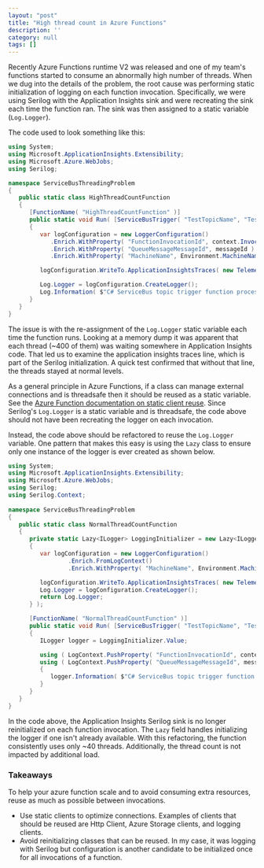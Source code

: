 ```yaml
---
layout: "post"
title: "High thread count in Azure Functions"
description: ''
category: null
tags: []
---
```


Recently Azure Functions runtime V2 was released and one of my team's functions started to consume an abnormally high number of threads. When we dug into the details of the problem, the root cause was performing static initialization of logging on each function invocation. Specifically, we were using Serilog with the Application Insights sink and were recreating the sink each time the function ran. The sink was then assigned to a static variable (`Log.Logger`).

The code used to look something like this:

```csharp
using System;
using Microsoft.ApplicationInsights.Extensibility;
using Microsoft.Azure.WebJobs;
using Serilog;

namespace ServiceBusThreadingProblem
{
   public static class HighThreadCountFunction
   {
      [FunctionName( "HighThreadCountFunction" )]
      public static void Run( [ServiceBusTrigger( "TestTopicName", "TestSubscriptionName", Connection = "TestSubscriptionConnectionString" )] string messageContents, ExecutionContext context, int deliveryCount, DateTime enqueuedTimeUtc, string messageId )
      {
         var logConfiguration = new LoggerConfiguration()
            .Enrich.WithProperty( "FunctionInvocationId", context.InvocationId )
            .Enrich.WithProperty( "QueueMessageMessageId", messageId )
            .Enrich.WithProperty( "MachineName", Environment.MachineName );

         logConfiguration.WriteTo.ApplicationInsightsTraces( new TelemetryConfiguration( Environment.GetEnvironmentVariable( "APPINSIGHTS_INSTRUMENTATIONKEY" ) ) );

         Log.Logger = logConfiguration.CreateLogger();
         Log.Information( $"C# ServiceBus topic trigger function processed message: {messageContents}" );
      }
   }
}
```

The issue is with the re-assignment of the `Log.Logger` static variable each time the function runs. Looking at a memory dump it was apparent that each thread (~400 of them) was waiting somewhere in Application Insights code. That led us to examine the application insights traces line, which is part of the Serilog initialization. A quick test confirmed that without that line, the threads stayed at normal levels.

As a general principle in Azure Functions, if a class can manage external connections and is threadsafe then it should be reused as a static variable. See the [Azure Function documentation on static client reuse](https://docs.microsoft.com/en-us/azure/azure-functions/manage-connections#use-static-clients). Since Serilog's `Log.Logger` is a static variable and is threadsafe, the code above should not have been recreating the logger on each invocation.

Instead, the code above should be refactored to reuse the `Log.Logger` variable. One pattern that makes this easy is using the `Lazy` class to ensure only one instance of the logger is ever created as shown below.

```csharp
using System;
using Microsoft.ApplicationInsights.Extensibility;
using Microsoft.Azure.WebJobs;
using Serilog;
using Serilog.Context;
 
namespace ServiceBusThreadingProblem
{
   public static class NormalThreadCountFunction
   {
      private static Lazy<ILogger> LoggingInitializer = new Lazy<ILogger>( () =>
      {
         var logConfiguration = new LoggerConfiguration()
                 .Enrich.FromLogContext()
                 .Enrich.WithProperty( "MachineName", Environment.MachineName );

         logConfiguration.WriteTo.ApplicationInsightsTraces( new TelemetryConfiguration( Environment.GetEnvironmentVariable( "APPINSIGHTS_INSTRUMENTATIONKEY" ) ) );
         Log.Logger = logConfiguration.CreateLogger();
         return Log.Logger;
      } );

      [FunctionName( "NormalThreadCountFunction" )]
      public static void Run( [ServiceBusTrigger( "TestTopicName", "TestSubscriptionName", Connection = "TestSubscriptionConnectionString" )] string messageContents, ExecutionContext context, int deliveryCount, DateTime enqueuedTimeUtc, string messageId )
      {
         ILogger logger = LoggingInitializer.Value;

         using ( LogContext.PushProperty( "FunctionInvocationId", context.InvocationId ) )
         using ( LogContext.PushProperty( "QueueMessageMessageId", messageId ) )
         {
            logger.Information( $"C# ServiceBus topic trigger function processed message: {messageContents}" );
         }
      }
   }
}
```

In the code above, the Application Insights Serilog sink is no longer reinitialized on each function invocation. The `Lazy` field handles initializing the logger if one isn't already available. With this refactoring, the function consistently uses only ~40 threads. Additionally, the thread count is not impacted by additional load.


### Takeaways
To help your azure function scale and to avoid consuming extra resources, reuse as much as possible between invocations.
  * Use static clients to optimize connections. Examples of clients that should be reused are Http Client, Azure Storage clients, and logging clients.
  * Avoid reinitializing classes that can be reused. In my case, it was logging with Serilog but configuration is another candidate to be initialized once for all invocations of a function.
